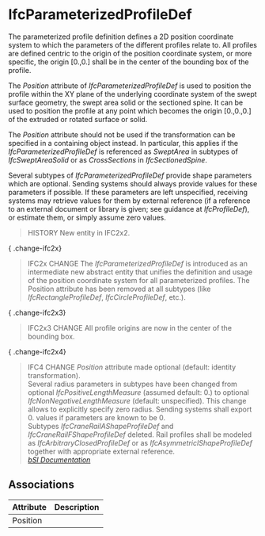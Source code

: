 IfcParameterizedProfileDef
==========================
The parameterized profile definition defines a 2D position coordinate system
to which the parameters of the different profiles relate to. All profiles are
defined centric to the origin of the position coordinate system, or more
specific, the origin [0.,0.] shall be in the center of the bounding box of the
profile.  
  
The _Position_ attribute of _IfcParameterizedProfileDef_ is used to position
the profile within the XY plane of the underlying coordinate system of the
swept surface geometry, the swept area solid or the sectioned spine. It can be
used to position the profile at any point which becomes the origin [0.,0.,0.]
of the extruded or rotated surface or solid.  
  
The _Position_ attribute should not be used if the transformation can be
specified in a containing object instead. In particular, this applies if the
_IfcParameterizedProfileDef_ is referenced as _SweptArea_ in subtypes of
_IfcSweptAreaSolid_ or as _CrossSections_ in _IfcSectionedSpine_.  
  
Several subtypes of _IfcParameterizedProfileDef_ provide shape parameters
which are optional. Sending systems should always provide values for these
parameters if possible. If these parameters are left unspecified, receiving
systems may retrieve values for them by external reference (if a reference to
an external document or library is given; see guidance at _IfcProfileDef_), or
estimate them, or simply assume zero values.  
  
> HISTORY  New entity in IFC2x2.  
  
{ .change-ifc2x}  
> IFC2x CHANGE  The _IfcParameterizedProfileDef_ is introduced as an
> intermediate new abstract entity that unifies the definition and usage of
> the position coordinate system for all parameterized profiles. The Position
> attribute has been removed at all subtypes (like _IfcRectangleProfileDef_,
> _IfcCircleProfileDef_, etc.).  
  
{ .change-ifc2x3}  
> IFC2x3 CHANGE  All profile origins are now in the center of the bounding
> box.  
  
{ .change-ifc2x4}  
> IFC4 CHANGE  _Position_ attribute made optional (default: identity
> transformation).  
> Several radius parameters in subtypes have been changed from optional
> _IfcPositiveLengthMeasure_ (assumed default: 0.) to optional
> _IfcNonNegativeLengthMeasure_ (default: unspecified). This change allows to
> explicitly specify zero radius. Sending systems shall export 0. values if
> parameters are known to be 0.  
> Subtypes _IfcCraneRailAShapeProfileDef_ and _IfcCraneRailFShapeProfileDef_
> deleted. Rail profiles shall be modeled as _IfcArbitraryClosedProfileDef_ or
> as _IfcAsymmetricIShapeProfileDef_ together with appropriate external
> reference.  
[ _bSI
Documentation_](https://standards.buildingsmart.org/IFC/DEV/IFC4_2/FINAL/HTML/schema/ifcprofileresource/lexical/ifcparameterizedprofiledef.htm)


Associations
------------
| Attribute   | Description   |
|-------------|---------------|
| Position    |               |

